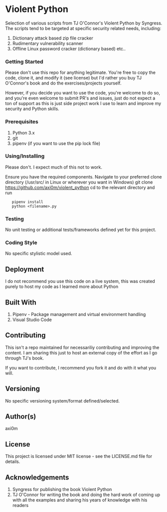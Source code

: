 # Violent Python
Selection of various scripts from TJ O'Connor's Violent Python by Syngress. The scripts tend to be targeted at specific security related needs, including:
1. Dictionary attack based zip file cracker
2. Rudimentary vulnerability scanner
3. Offline Linux password cracker (dictionary based)
etc..

### Getting Started
Please don't use this repo for anything legitimate. You're free to copy the code, clone it, and modify it (see license)
but I'd rather you buy TJ O'Connor's book and do the exercises/projects yourself.

However, if you decide you want to use the code, you're welcome to do so, and you're even welcome to submit PR's and issues, just do not expect a ton of support as this is just side project work I use to learn and improve my security and Python skills. 

### Prerequisites
1. Python 3.x
2. git
3. pipenv (if you want to use the pip lock file)

### Using/Installing
Please don't. I expect much of this not to work.

Ensure you have the required components.
Navigate to your preferred clone directory (/usr/src/ in Linux or wherever you want in Windows)
git clone https://github.com/axi0m/violent_python
cd to the relevant directory and run
```
   pipenv install
   python <filename>.py
```

### Testing
No unit testing or additional tests/frameworks defined yet for this project.

### Coding Style
No specific stylistic model used.

## Deployment
I do not recommend you use this code on a live system, this was created purely to host my code as I learned more about Python

## Built With
1. Pipenv - Package management and virtual environment handling
2. Visual Studio Code

## Contributing
This isn't a repo maintained for necessariliy contributing and improving the content. I am sharing this just to host
an external copy of the effort as I go through TJ's book.

If you want to contribute, I recommend you fork it and do with it what you will.

## Versioning
No specific versioning system/format defined/selected.

## Author(s)
axi0m

## License
This project is licensed under MIT license - see the LICENSE.md file for details.

## Acknowledgements
1. Syngress for publishing the book Violent Python
2. TJ O'Connor for writing the book and doing the hard work of coming up with all the examples and sharing his years of
knowledge with his readers
